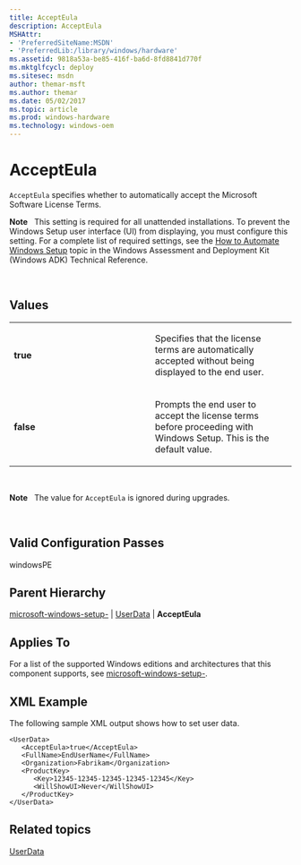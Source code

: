 ```yaml
---
title: AcceptEula
description: AcceptEula
MSHAttr:
- 'PreferredSiteName:MSDN'
- 'PreferredLib:/library/windows/hardware'
ms.assetid: 9818a53a-be85-416f-ba6d-8fd8841d770f
ms.mktglfcycl: deploy
ms.sitesec: msdn
author: themar-msft
ms.author: themar
ms.date: 05/02/2017
ms.topic: article
ms.prod: windows-hardware
ms.technology: windows-oem
---
```


# AcceptEula


`AcceptEula` specifies whether to automatically accept the Microsoft Software License Terms.

**Note**  
This setting is required for all unattended installations. To prevent the Windows Setup user interface (UI) from displaying, you must configure this setting. For a complete list of required settings, see the [How to Automate Windows Setup](http://go.microsoft.com/fwlink/?LinkId=206673) topic in the Windows Assessment and Deployment Kit (Windows ADK) Technical Reference.

 

## Values


<table>
<colgroup>
<col width="50%" />
<col width="50%" />
</colgroup>
<tbody>
<tr class="odd">
<td><p><strong>true</strong></p></td>
<td><p>Specifies that the license terms are automatically accepted without being displayed to the end user.</p></td>
</tr>
<tr class="even">
<td><p><strong>false</strong></p></td>
<td><p>Prompts the end user to accept the license terms before proceeding with Windows Setup. This is the default value.</p></td>
</tr>
</tbody>
</table>

 

**Note**  
The value for `AcceptEula` is ignored during upgrades.

 

## Valid Configuration Passes


windowsPE

## Parent Hierarchy


[microsoft-windows-setup-](microsoft-windows-setup.md) | [UserData](microsoft-windows-setup-userdata.md) | **AcceptEula**

## Applies To


For a list of the supported Windows editions and architectures that this component supports, see [microsoft-windows-setup-](microsoft-windows-setup.md).

## XML Example


The following sample XML output shows how to set user data.

```
<UserData>
   <AcceptEula>true</AcceptEula>
   <FullName>EndUserName</FullName>
   <Organization>Fabrikam</Organization>
   <ProductKey>
      <Key>12345-12345-12345-12345-12345</Key>
      <WillShowUI>Never</WillShowUI>
   </ProductKey>
</UserData>
```

## Related topics


[UserData](microsoft-windows-setup-userdata.md)

 

 







